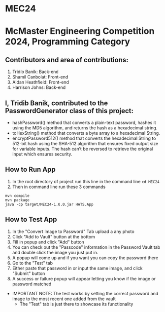 # MEC24
# McMaster Engineering Competition 2024, Programming Category
## Contributors and area of contributions:
1. Tridib Banik: Back-end
2. Shamil Canbolat: Front-end
3. Aidan Heathfield: Front-end
4. Harrison Johns: Back-end

## I, Tridib Banik, contributed to the PasswordGenerator class of this project:
- hashPassword() method that converts a plain-text password, hashes it using the MD5 algorithm, and returns the hash as a hexadecimal string.
- toHexString() method that converts a byte array to a hexadecimal String.
- encryptPassword512() method that converts the hexadecimal String to 512-bit hash using the SHA-512 algorithm that ensures fixed output size for variable inputs. The hash can’t be reversed to retrieve the original input which ensures security.


## How to Run App
1. In the root directory of project run this line in the command line `cd MEC24`
2. Then in command line run these 3 commands

```
mvn compile
mvn package
java -cp target/MEC24-1.0.0.jar HATS.App
```

## How to Test App
1. In the "Convert Image to Password" Tab upload a any photo
2. Click "Add to Vault" button at the bottom
3. Fill in popup and click "Add" button
4. You can check out the "Passcode" information in the Password Vault tab and double click the image you just put in.
5. A popup will come up and if you want you can copy the password there
6. Go to the "Test" tab
7. Either paste that password in or input the same image, and click "Submit" button
8. A success or failure popup will appear letting you know if the image or password matched
- IMPORTANT NOTE: The test works by setting the correct password and image to the most recent one added from the vault
  - The "Test" tab is just there to showcase its functionality
